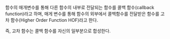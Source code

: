

함수의 매개변수를 통해 다른 함수의 내부로 전달되는 함수를 콜백 함수(callback function)라고 하며, 매게 변수를 통해 함수의 외부에서 콜백함수를 전달받은 함수를 고차 함수(Higher Order Function HOF)라고 한다.

즉, 고차 함수는 콜백 함수를 자신의 일부분으로 합성한다.